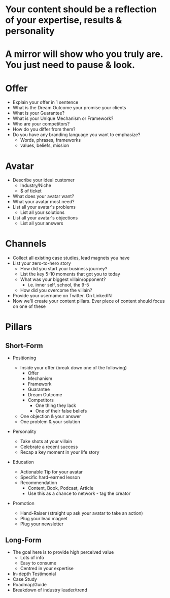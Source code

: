 # Your content should be a reflection of your expertise, results & personality

# A mirror will show who you truly are. You just need to pause & look.


# Offer

- Explain your offer in 1 sentence
- What is the Dream Outcome your promise your clients
- What is your Guarantee?
- What is your Unique Mechanism or Framework?
- Who are your competitors?
- How do you differ from them?
- Do you have any branding language you want to emphasize?
	- Words, phrases, frameworks
	- values, beliefs, mission

# Avatar

- Describe your ideal customer
	- Industry/Niche
	- $ of ticket
- What does your avatar want?
- What your avatar most need?
- List all your avatar's problems
	- List all your solutions
- List all your avatar's objections
	- List all your answers


# Channels

- Collect all existing case studies, lead magnets you have
- List your zero-to-hero story
	- How did you start your business journey?
	- List the key 5-10 moments that got you to today
	- What was your biggest villain/opponent?
		- i.e. inner self, school, the 9-5
	- How did you overcome the villain?
- Provide your username on Twitter. On LinkedIN
- Now we'll create your content pillars. Ever piece of content should focus on one of these

# Pillars

## Short-Form
- Positioning
	- Inside your offer (break down one of the following)
		- Offer
		- Mechanism
		- Framework
		- Guarantee
		- Dream Outcome
		- Competitors
			- One thing they lack
			- One of their false beliefs
	- One objection & your answer
	- One problem & your solution

- Personality
	- Take shots at your villain
	- Celebrate a recent success
	- Recap a key moment in your life story

- Education
	- Actionable Tip for your avatar
	- Specific hard-earned lesson 
	- Recommendation
		- Content, Book, Podcast, Article
		- Use this as a chance to network - tag the creator

- Promotion
	- Hand-Raiser (straight up ask your avatar to take an action)
	- Plug your lead magnet
	- Plug your newsletter


## Long-Form

- The goal here is to provide high perceived value
	- Lots of info
	- Easy to consume
	- Centred in your expertise
- In-depth Testimonial
- Case Study
- Roadmap/Guide
- Breakdown of industry leader/trend
